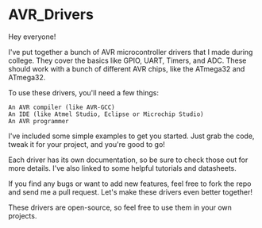 # AVR_Drivers
Hey everyone!

I've put together a bunch of AVR microcontroller drivers that I made during college. They cover the basics like GPIO, UART, Timers, and ADC. These should work with a bunch of different AVR chips, like the ATmega32 and ATmega32.

To use these drivers, you'll need a few things:

    An AVR compiler (like AVR-GCC)
    An IDE (like Atmel Studio, Eclipse or Microchip Studio)
    An AVR programmer

I've included some simple examples to get you started. Just grab the code, tweak it for your project, and you're good to go!

Each driver has its own documentation, so be sure to check those out for more details. I've also linked to some helpful tutorials and datasheets.

If you find any bugs or want to add new features, feel free to fork the repo and send me a pull request. Let's make these drivers even better together!

These drivers are open-source, so feel free to use them in your own projects.
